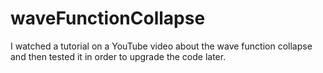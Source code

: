 # waveFunctionCollapse
I watched a tutorial on a YouTube video about the wave function collapse and then tested it in order to upgrade the code later.
